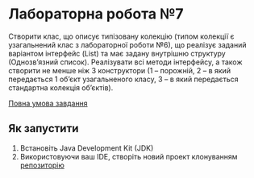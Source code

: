 # Лабораторна робота №7
Створити клас, що описує типізовану колекцію (типом колекції є узагальнений клас з лабораторної роботи №6), що реалізує заданий варіантом інтерфейс (List) та має задану внутрішню структуру (Однозв’язний список). Реалізувати всі методи інтерфейсу, а також створити не менше ніж 3 конструктори (1 – порожній, 2 – в який передається 1 об’єкт узагальненого класу, 3 – в який передається стандартна колекція об’єктів).

[Повна умова завдання](https://asdjonok.github.io/OOP-SITE/)
## Як запустити
1. Встановіть Java Development Kit (JDK)
2. Використовуючи ваш IDE, створіть новий проект клонуванням [репозиторію](https://github.com/volkovily/java-sd-labs)
